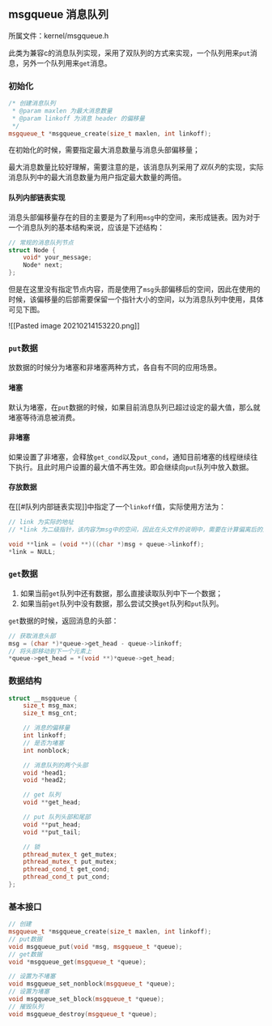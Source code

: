 ## msgqueue 消息队列

所属文件：kernel/msgqueue.h

此类为兼容c的消息队列实现，采用了双队列的方式来实现，一个队列用来`put`消息，另外一个队列用来`get`消息。

### 初始化

```c++
/* 创建消息队列
 * @param maxlen 为最大消息数量
 * @param linkoff 为消息 header 的偏移量
 */
msgqueue_t *msgqueue_create(size_t maxlen, int linkoff);
```

在初始化的时候，需要指定最大消息数量与消息头部偏移量；

最大消息数量比较好理解，需要注意的是，该消息队列采用了*双队列*的实现，实际消息队列中的最大消息数量为用户指定最大数量的两倍。

#### 队列内部链表实现

消息头部偏移量存在的目的主要是为了利用`msg`中的空间，来形成链表。因为对于一个消息队列的基本结构来说，应该是下述结构：

```c++
// 常规的消息队列节点
struct Node {
	void* your_message;
	Node* next;
};
```

但是在这里没有指定节点内容，而是使用了`msg`头部偏移后的空间，因此在使用的时候，该偏移量的后部需要保留一个指针大小的空间，以为消息队列中使用，具体可见下图。

![[Pasted image 20210214153220.png]]

### `put`数据

放数据的时候分为堵塞和非堵塞两种方式，各自有不同的应用场景。

#### 堵塞

默认为堵塞，在`put`数据的时候，如果目前消息队列已超过设定的最大值，那么就堵塞等待消息被消费。

#### 非堵塞

如果设置了非堵塞，会释放`get_cond`以及`put_cond`，通知目前堵塞的线程继续往下执行。且此时用户设置的最大值不再生效。即会继续向`put`队列中放入数据。

#### 存放数据

在[[#队列内部链表实现]]中指定了一个`linkoff`值，实际使用方法为：

```c++
// link 为实际的地址
// *link 为二级指针，该内容为msg中的空间，因此在头文件的说明中，需要在计算偏离后的大小至少为一个指针的大小

void **link = (void **)((char *)msg + queue->linkoff);
*link = NULL;
```

### `get`数据

1. 如果当前`get`队列中还有数据，那么直接读取队列中下一个数据；
2. 如果当前`get`队列中没有数据，那么尝试交换`get`队列和`put`队列。

`get`数据的时候，返回消息的头部：

```c++
// 获取消息头部
msg = (char *)*queue->get_head - queue->linkoff;
// 将头部移动到下一个元素上
*queue->get_head = *(void **)*queue->get_head;
```

### 数据结构

```c++
struct __msgqueue {
	size_t msg_max;
	size_t msg_cnt;

	// 消息的偏移量
	int linkoff;
	// 是否为堵塞
	int nonblock;

	// 消息队列的两个头部
	void *head1;
	void *head2;

	// get 队列
	void **get_head;

	// put 队列头部和尾部
	void **put_head;
	void **put_tail;

	// 锁
	pthread_mutex_t get_mutex;
	pthread_mutex_t put_mutex;
	pthread_cond_t get_cond;
	pthread_cond_t put_cond;
};
```

### 基本接口

```c++
// 创建
msgqueue_t *msgqueue_create(size_t maxlen, int linkoff);
// put数据
void msgqueue_put(void *msg, msgqueue_t *queue);
// get数据
void *msgqueue_get(msgqueue_t *queue);

// 设置为不堵塞
void msgqueue_set_nonblock(msgqueue_t *queue);
// 设置为堵塞
void msgqueue_set_block(msgqueue_t *queue);
// 摧毁队列
void msgqueue_destroy(msgqueue_t *queue);
```
